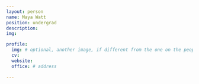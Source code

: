 ```yaml
---
layout: person
name: Maya Watt
position: undergrad
description:
img:

profile:
  img: # optional, another image, if different from the one on the people page
  cv:
  website:
  office: # address

---
```

